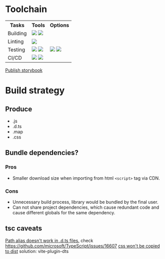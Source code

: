 # Toolchain

<!-- <a href=''><img src=''></a> -->

<table>
  <tr>
    <th>Tasks</th>
    <th>Tools</th>
    <th>Options</th>
  </tr>
  <tr>
    <td>Building</td>
    <td>
      <a href="https://www.typescriptlang.org/"><img src='https://img.shields.io/badge/TypeScript-3178C6?logo=typescript&labelColor=grey'></a>
      <a href="https://cn.vitejs.dev/"><img src='https://img.shields.io/badge/Vite-646CFF?logo=Vite&labelColor=grey'></a>
    </td>
    <td>
    </td>
  </tr>
  <tr>
    <td>Linting</td>
    <td>
      <a href="https://biomejs.dev/zh-cn/guides/getting-started/"><img src='https://img.shields.io/badge/Biome-blue?logo=biome&labelColor=grey'></a>
    </td>
    <td></td>
  </tr>
  <tr>
    <td>Testing</td>
    <td>
      <a href="https://storybook.js.org/docs"><img src='https://img.shields.io/badge/Storybook-FF4785?logo=storybook&labelColor=grey'></a>
      <a href="https://cn.vitest.dev/guide/"><img src='https://img.shields.io/badge/Vitest-729b1b?logo=Vitest&labelColor=grey'></a>
    </td>
    <td>
    <a href="https://testing-library.com/docs/react-testing-library/intro/"><img src='https://img.shields.io/badge/Testing_Library-E33332?logo=testinglibrary&labelColor=grey'></a>
      <a href="https://fakerjs.dev/api/"><img src='https://img.shields.io/badge/🪄-Faker-firebrick'></a>
    </td>
  </tr>
  <tr>
    <td>CI/CD</td>
    <td>
      <a href="https://github.com/evilmartians/lefthook/"><img src='https://img.shields.io/badge/Lefthook-FF1E1E?labelColor=grey&logo=lefthook'></a>
      <a href="https://semantic-release.gitbook.io/semantic-release"><img src='https://img.shields.io/badge/semantic-e10079?logo=semantic-release&labelColor=grey'></a>
    </td>
    <td>
    </td>
  </tr>
</table>

[Publish storybook](https://storybook.js.org/docs/sharing/publish-storybook)

# Build strategy
## Produce
- .js
- .d.ts
- .map
- .css

## Bundle dependencies?
### Pros
- Smaller download size when importing from html `<script>` tag via CDN.
### Cons
- Unnecessary build process, library would be bundled by the final user.
- Can not share project dependencies, which cause redundant code and cause different globals for the same dependency.

## tsc caveats
[Path alias doesn't work in .d.ts files.](https://github.com/microsoft/TypeScript/issues/15479)
check https://github.com/microsoft/TypeScript/issues/16607
[css won't be copied to dist](https://stackoverflow.com/questions/59213489/include-css-files-in-tsc-typescript-compilation)
solution: vite-plugin-dts